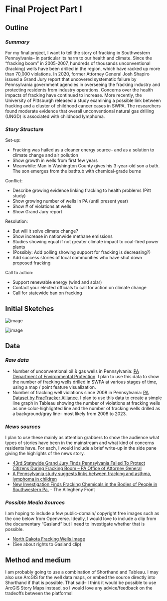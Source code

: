 
# Final Project Part I

## Outline

### _Summary_
For my final project, I want to tell the story of fracking in Southwestern Pennsylvania– in particular its harm to our health and climate. Since the “fracking boom” in 2005-2007, hundreds of thousands unconventional (fracking) wells have been drilled in the region, which have racked up more than 70,000 violations.  In 2020, former Attorney General Josh Shapiro issued a Grand Jury report that uncovered systematic failure by Pennsylvania government agencies in overseeing the fracking industry and protecting residents from industry operations. Concerns over the health impacts of fracking have continued to increase. More recently, the University of Pittsburgh released a study examining a possible link between fracking and a cluster of childhood cancer cases in SWPA. The researchers found moderate evidence that overall unconventional natural gas drilling (UNGD) is associated with childhood lymphoma.

### _Story Structure_

Set-up: 
- Fracking was hailed as a cleaner energy source– and as a solution to climate change and air pollution
- Show growth in wells from first few years
- Meanwhile: Man in Washington County gives his 3-year-old son a bath. The son emerges from the bathtub with chemical-grade burns

Conflict:
- Describe growing evidence linking fracking to health problems (Pitt study)
- Show growing number of wells in PA (until present year)
- Show # of violations at wells
- Show Grand Jury report

Resolution:
- But will it solve climate change?
- Show increase in nationwide methane emissions
- Studies showing equal if not greater climate impact to coal-fired power plants
- (Possibly: Add polling showing support for fracking is decreasing?)
- Add success stories of local communities who have shut down proposed fracking

Call to action:
- Support renewable energy (wind and solar)
- Contact your elected officials to call for action on climate change
- Call for statewide ban on fracking

## Initial Sketches

![image](https://github.com/operfetti/oliviaperfetti-repository/assets/157427926/c6fdf850-a5e0-4236-9fb2-d24215efe319)

![image](https://github.com/operfetti/oliviaperfetti-repository/assets/157427926/d2984641-983d-4c8b-8de2-ed0e291a9f43)

## Data

### _Raw data_
- Number of unconventional oil & gas wells in Pennsylvania: [PA Department of Environmental Protection]([url](https://newdata-padep-1.opendata.arcgis.com/datasets/68f5c539)). I plan to use this data to show the number of fracking wells drilled in SWPA at various stages of time, using a map / point feature visualization.
- Number of fracking well violations since 2008 in Pennsylvania: [PA Dataset by FracTracker Alliance]([url](https://carnegiemellon.maps.arcgis.com/home/item.html?id)). I plan to use this data to create a simple line graph in Tableau showing the number of violations at fracking wells as one color-highlighted line and the number of fracking wells drilled as a background/gray line– most likely from 2008 to 2023.

### _News sources_

I plan to use these mainly as attention grabbers to show the audience what types of stories have been in the mainstream and what kind of concerns residents have. For each, I would include a brief write-up in the side pane giving the highlights of the news story.
- [43rd Statewide Grand Jury Finds Pennsylvania Failed To Protect Citizens During Fracking Boom – PA Office of Attorney General]([url](https://www.attorneygeneral.gov/taking-action/43rd-statewid))
- [A Pennsylvania study suggests links between fracking and asthma, lymphoma in children]([url]([https://apnews.com/article/fracking-pennsylvania-health-environm](https://apnews.com/article/fracking-pennsylvania-health-environment-research-79dd7cfb9b3799e628b0c3667f30dcc4)))
- [New Investigation Finds Fracking Chemicals in the Bodies of People in Southwestern Pa.]([url](https://www.alleghenyfront.org/new-investigation-finds-exposure)) - The Allegheny Front

### _Possible Media Sources_
I am hoping to include a few public-domain/ copyright free images such as the one below from Openverse. Ideally, I would love to include a clip from the documentary “Gasland” but I need to investigate whether that is possible.
- [North Dakota Fracking Wells Image]([url](https://openverse.org/image/68429da6-1cbb-4d0a-9307-80c40a6fbd3e?q=fracking%20well))
- (See about rights to Gasland clip)

## Method and medium
I am probably going to use a combination of Shorthand and Tableau. I may also use ArcGIS for the well data maps, or embed the source directly into Shorthand if that is possible.
That said– I think it would be possible to use ArcGIS Story Maps instead, so I would love any advice/feedback on the tradeoffs between the platforms!
